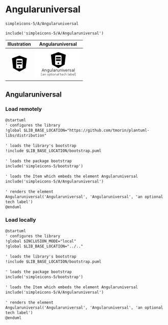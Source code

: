 # Angularuniversal


```text
simpleicons-5/A/Angularuniversal
```

```text
include('simpleicons-5/A/Angularuniversal')
```



| Illustration | Angularuniversal |
| :---: | :---: |
| ![illustration for Illustration](../../simpleicons-5/A/Angularuniversal.png) | ![illustration for Angularuniversal](../../simpleicons-5/A/Angularuniversal.Local.png) |




## Angularuniversal

### Load remotely
```plantuml
@startuml
' configures the library
!global $LIB_BASE_LOCATION="https://github.com/tmorin/plantuml-libs/distribution"

' loads the library's bootstrap
!include $LIB_BASE_LOCATION/bootstrap.puml

' loads the package bootstrap
include('simpleicons-5/bootstrap')

' loads the Item which embeds the element Angularuniversal
include('simpleicons-5/A/Angularuniversal')

' renders the element
Angularuniversal('Angularuniversal', 'Angularuniversal', 'an optional tech label')
@enduml
```

### Load locally
```plantuml
@startuml
' configures the library
!global $INCLUSION_MODE="local"
!global $LIB_BASE_LOCATION="../.."

' loads the library's bootstrap
!include $LIB_BASE_LOCATION/bootstrap.puml

' loads the package bootstrap
include('simpleicons-5/bootstrap')

' loads the Item which embeds the element Angularuniversal
include('simpleicons-5/A/Angularuniversal')

' renders the element
Angularuniversal('Angularuniversal', 'Angularuniversal', 'an optional tech label')
@enduml
```

